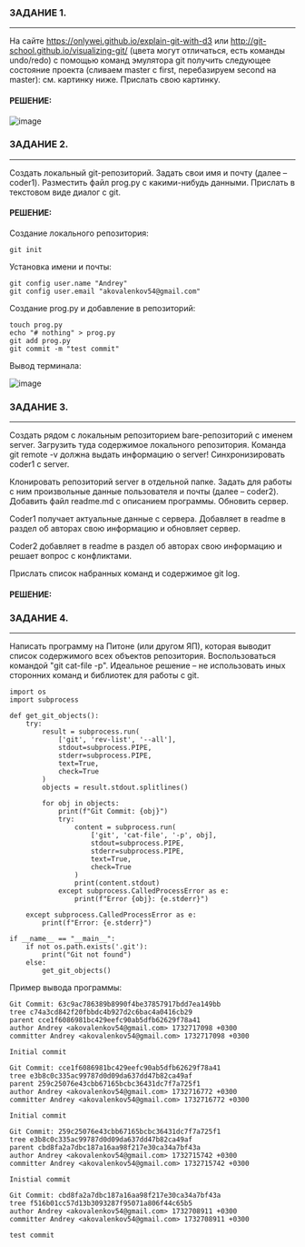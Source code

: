 ### ЗАДАНИЕ 1.

---

На сайте https://onlywei.github.io/explain-git-with-d3 или http://git-school.github.io/visualizing-git/ (цвета могут отличаться, есть команды undo/redo) с помощью команд эмулятора git получить следующее состояние проекта (сливаем master с first, перебазируем second на master): см. картинку ниже. Прислать свою картинку.

#### РЕШЕНИЕ: 

![image](https://github.com/user-attachments/assets/d7636a0c-2e25-42e6-9d36-f4508771a9b2)

### ЗАДАНИЕ 2. 

---

Создать локальный git-репозиторий. Задать свои имя и почту (далее – coder1). Разместить файл prog.py с какими-нибудь данными. Прислать в текстовом виде диалог с git.

#### РЕШЕНИЕ:

Создание локального репозитория:
~~~
git init
~~~
Установка имени и почты:
~~~
git config user.name "Andrey"
git config user.email "akovalenkov54@gmail.com"
~~~
Создание prog.py и добавление в репозиторий:
~~~
touch prog.py
echo "# nothing" > prog.py
git add prog.py
git commit -m "test commit"
~~~
Вывод терминала:

![image](https://github.com/user-attachments/assets/5eead624-f086-4a4e-a275-37bda1bf65c0)

### ЗАДАНИЕ 3.

---

Создать рядом с локальным репозиторием bare-репозиторий с именем server. Загрузить туда содержимое локального репозитория. Команда git remote -v должна выдать информацию о server! Синхронизировать coder1 с server.

Клонировать репозиторий server в отдельной папке. Задать для работы с ним произвольные данные пользователя и почты (далее – coder2). Добавить файл readme.md с описанием программы. Обновить сервер.

Coder1 получает актуальные данные с сервера. Добавляет в readme в раздел об авторах свою информацию и обновляет сервер.

Coder2 добавляет в readme в раздел об авторах свою информацию и решает вопрос с конфликтами.

Прислать список набранных команд и содержимое git log.

#### РЕШЕНИЕ:

### ЗАДАНИЕ 4.

---

Написать программу на Питоне (или другом ЯП), которая выводит список содержимого всех объектов репозитория. Воспользоваться командой "git cat-file -p". Идеальное решение – не использовать иных сторонних команд и библиотек для работы с git.

~~~
import os
import subprocess

def get_git_objects():
    try:
        result = subprocess.run(
            ['git', 'rev-list', '--all'],
            stdout=subprocess.PIPE,
            stderr=subprocess.PIPE,
            text=True,
            check=True
        )
        objects = result.stdout.splitlines()

        for obj in objects:
            print(f"Git Commit: {obj}")
            try:
                content = subprocess.run(
                    ['git', 'cat-file', '-p', obj],
                    stdout=subprocess.PIPE,
                    stderr=subprocess.PIPE,
                    text=True,
                    check=True
                )
                print(content.stdout)
            except subprocess.CalledProcessError as e:
                print(f"Error {obj}: {e.stderr}")

    except subprocess.CalledProcessError as e:
        print(f"Error: {e.stderr}")

if __name__ == "__main__":
    if not os.path.exists('.git'):
        print("Git not found")
    else:
        get_git_objects()
~~~
Пример вывода программы:
~~~
Git Commit: 63c9ac786389b8990f4be37857917bdd7ea149bb
tree c74a3cd842f20fbbdc4b927d2c6bac4a0416cb29
parent cce1f6086981bc429eefc90ab5dfb62629f78a41
author Andrey <akovalenkov54@gmail.com> 1732717098 +0300
committer Andrey <akovalenkov54@gmail.com> 1732717098 +0300

Initial commit

Git Commit: cce1f6086981bc429eefc90ab5dfb62629f78a41
tree e3b8c0c335ac99787d0d09da637dd47b82ca49af
parent 259c25076e43cbb67165bcbc36431dc7f7a725f1
author Andrey <akovalenkov54@gmail.com> 1732716772 +0300
committer Andrey <akovalenkov54@gmail.com> 1732716772 +0300

Initial commit

Git Commit: 259c25076e43cbb67165bcbc36431dc7f7a725f1
tree e3b8c0c335ac99787d0d09da637dd47b82ca49af
parent cbd8fa2a7dbc187a16aa98f217e30ca34a7bf43a
author Andrey <akovalenkov54@gmail.com> 1732715742 +0300
committer Andrey <akovalenkov54@gmail.com> 1732715742 +0300

Inistial commit

Git Commit: cbd8fa2a7dbc187a16aa98f217e30ca34a7bf43a
tree f516b01cc57d13b3093287f95071a806f44c65b5
author Andrey <akovalenkov54@gmail.com> 1732708911 +0300
committer Andrey <akovalenkov54@gmail.com> 1732708911 +0300

test commit
~~~






